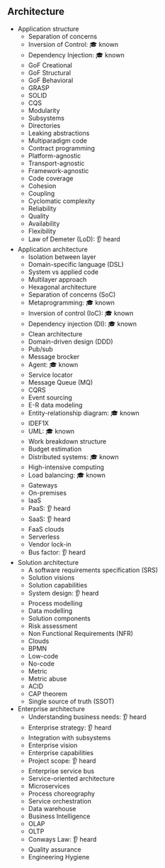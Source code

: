 ## Architecture

- Application structure
  - Separation of concerns
  - Inversion of Control: 🎓 known
  - Dependency Injection: 🎓 known
  - GoF Creational
  - GoF Structural
  - GoF Behavioral
  - GRASP
  - SOLID
  - CQS
  - Modularity
  - Subsystems
  - Directories
  - Leaking abstractions
  - Multiparadigm code
  - Contract programming
  - Platform-agnostic
  - Transport-agnostic
  - Framework-agnostic
  - Code coverage
  - Cohesion
  - Coupling
  - Cyclomatic complexity
  - Reliability
  - Quality
  - Availability
  - Flexibility
  - Law of Demeter (LoD): 👂 heard
- Application architecture
  - Isolation between layer
  - Domain-specific language (DSL)
  - System vs applied code
  - Multilayer approach
  - Hexagonal architecture
  - Separation of concerns (SoC)
  - Metaprogramming: 🎓 known
  - Inversion of control (IoC): 🎓 known
  - Dependency injection (DI): 🎓 known
  - Clean architecture
  - Domain-driven design (DDD)
  - Pub/sub
  - Message brocker
  - Agent: 🎓 known
  - Service locator
  - Message Queue (MQ)
  - CQRS
  - Event sourcing
  - E-R data modeling
  - Entity-relationship diagram: 🎓 known
  - IDEF1X
  - UML: 🎓 known
  - Work breakdown structure
  - Budget estimation
  - Distributed systems: 🎓 known
  - High-intensive computing
  - Load balancing: 🎓 known
  - Gateways
  - On-premises
  - IaaS
  - PaaS: 👂 heard
  - SaaS: 👂 heard
  - FaaS clouds
  - Serverless
  - Vendor lock-in
  - Bus factor: 👂 heard
- Solution architecture
  - A software requirements specification (SRS)
  - Solution visions
  - Solution capabilities
  - System design: 👂 heard
  - Process modelling
  - Data modelling
  - Solution components
  - Risk assessment
  - Non Functional Requirements (NFR)
  - Clouds
  - BPMN
  - Low-code
  - No-code
  - Metric
  - Metric abuse
  - ACID
  - CAP theorem
  - Single source of truth (SSOT)
- Enterprise architecture
  - Understanding business needs: 👂 heard
  - Enterprise strategy: 👂 heard
  - Integration with subsystems
  - Enterprise vision
  - Enterprise capabilities
  - Project scope: 👂 heard
  - Enterprise service bus
  - Service-oriented architecture
  - Microservices
  - Process choreography
  - Service orchestration
  - Data warehouse
  - Business Intelligence
  - OLAP
  - OLTP
  - Conways Law: 👂 heard
  - Quality assurance
  - Engineering Hygiene
